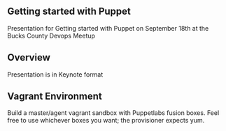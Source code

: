 ## Getting started with Puppet

Presentation for Getting started with Puppet on September 18th at the Bucks 
County Devops Meetup

## Overview

Presentation is in Keynote format

## Vagrant Environment

Build a master/agent vagrant sandbox with Puppetlabs fusion boxes.  Feel free
to use whichever boxes you want; the provisioner expects yum.
